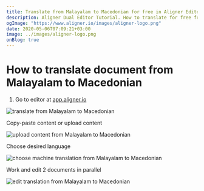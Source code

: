 ```yaml
---
title: Translate from Malayalam to Macedonian for free in Aligner Editor
description: Aligner Dual Editor Tutorial. How to translate for free from Malayalam to Macedonian. Aligner is multilingual document management platform. 
ogImage: "https://www.aligner.io/images/aligner-logo.png"
date: 2020-05-06T07:09:21+03:00
image: ../images/aligner-logo.png
onBlog: true
---
```


# How to translate document from Malayalam to Macedonian

1. Go to editor at [app.aligner.io](https://app.aligner.io "Aligner App web page")

![translate from Malayalam to Macedonian](../aligner-blank-editor.png "translate from Malayalam to Macedonian")

Copy-paste content or upload content

![upload content from Malayalam to Macedonian](../aligner-uploaded-document.png "upload content from Malayalam to Macedonian")

Choose desired language

![choose machine translation from Malayalam to Macedonian](../aligner-language-dropdown.png "choose machine translation from Malayalam to Macedonian")

Work and edit 2 documents in parallel

![edit translation from Malayalam to Macedonian](../aligner-double-sitded-editor.png "edit translation from Malayalam to Macedonian")

